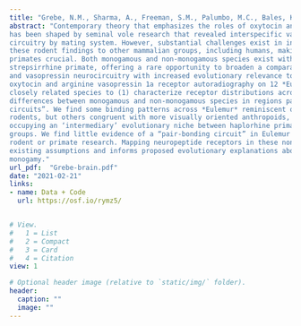 ```yaml
---
title: "Grebe, N.M., Sharma, A., Freeman, S.M., Palumbo, M.C., Bales, K.L., Patisaul, H.B., & Drea, C.M. (2021). Neural Correlates of Mating System Diversity: Oxytocin and Vasopressin Receptor Distributions in Monogamous and Non-Monogamous Eulemur. Scientific Reports, 11, 3746."
abstract: "Contemporary theory that emphasizes the roles of oxytocin and vasopressin in mammalian sociality
has been shaped by seminal vole research that revealed interspecific variation in neuroendocrine
circuitry by mating system. However, substantial challenges exist in interpreting and translating
these rodent findings to other mammalian groups, including humans, making research on nonhuman
primates crucial. Both monogamous and non-monogamous species exist within *Eulemur*, a genus of
strepsirrhine primate, offering a rare opportunity to broaden a comparative perspective on oxytocin
and vasopressin neurocircuitry with increased evolutionary relevance to humans. We performed
oxytocin and arginine vasopressin 1a receptor autoradiography on 12 *Eulemur* brains from seven
closely related species to (1) characterize receptor distributions across the genus, and (2) examine
differences between monogamous and non-monogamous species in regions part of putative “pairbonding
circuits”. We find some binding patterns across *Eulemur* reminiscent of olfactory-guided
rodents, but others congruent with more visually oriented anthropoids, consistent with lemurs
occupying an ‘intermediary’ evolutionary niche between haplorhine primates and other mammalian
groups. We find little evidence of a “pair-bonding circuit” in Eulemur akin to those proposed in previous
rodent or primate research. Mapping neuropeptide receptors in these nontraditional species questions
existing assumptions and informs proposed evolutionary explanations about the biological bases of
monogamy."
url_pdf:  "Grebe-brain.pdf"
date: "2021-02-21"
links: 
- name: Data + Code
  url: https://osf.io/rymz5/


# View.
#   1 = List
#   2 = Compact
#   3 = Card
#   4 = Citation
view: 1

# Optional header image (relative to `static/img/` folder).
header:
  caption: ""
  image: ""
---
```


